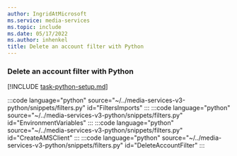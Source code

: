 ```yaml
---
author: IngridAtMicrosoft
ms.service: media-services
ms.topic: include
ms.date: 05/17/2022
ms.author: inhenkel
title: Delete an account filter with Python
---
```


### Delete an account filter with Python

[!INCLUDE [task-python-setup.md](python-snippets-env.md)]

:::code language="python" source="~/../media-services-v3-python/snippets/filters.py" id="FiltersImports" :::
:::code language="python" source="~/../media-services-v3-python/snippets/filters.py" id="EnvironmentVariables" :::
:::code language="python" source="~/../media-services-v3-python/snippets/filters.py" id="CreateAMSClient" :::
:::code language="python" source="~/../media-services-v3-python/snippets/filters.py" id="DeleteAccountFilter" :::
